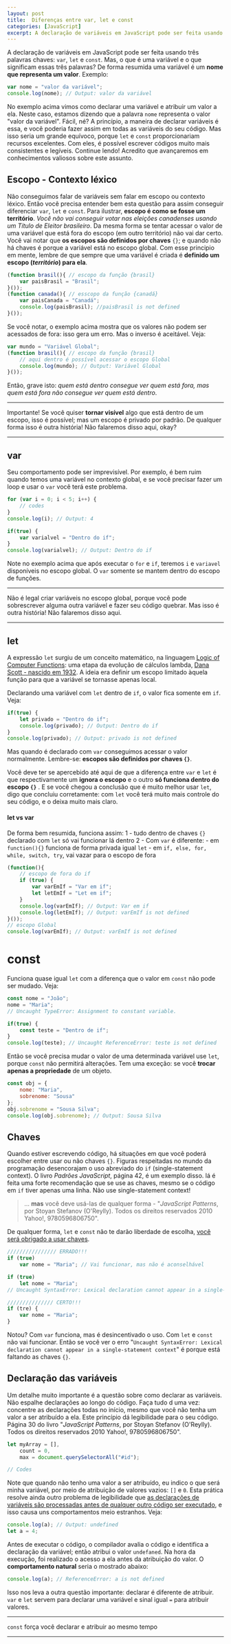 ```yaml
---
layout: post
title:  Diferenças entre var, let e const
categories: [JavaScript]
excerpt: A declaração de variáveis em JavaScript pode ser feita usando três palavras chaves: var, let e const. Com eles, é possível escrever códigos muito mais consistentes e legíveis. Continue lendo! Acredito que avançaremos em conhecimentos valiosos sobre este assunto.
---
```


A declaração de variáveis em JavaScript pode ser feita usando três palavras chaves: `var`, `let` e `const`.
Mas, o que é uma variável e o que significam essas três palavras? De forma resumida uma variável é um **nome que representa um valor**. Exemplo:
```js
var nome = "valor da variável";
console.log(nome); // Output: valor da variável
```
No exemplo acima vimos como declarar uma variável e atribuir um valor a ela. Neste caso, estamos dizendo que a palavra `nome` representa o valor  "valor da variável". Fácil, né?
A princípio, a maneira de declarar variáveis é essa, e você poderia fazer assim em todas as variáveis do seu código. Mas isso seria um grande equívoco, porque `let` e `const` proporcionariam recursos excelentes. Com eles, é possível escrever códigos muito mais consistentes e legíveis. Continue lendo! Acredito que avançaremos em conhecimentos valiosos sobre este assunto.

## Escopo - Contexto léxico
Não conseguimos falar de variáveis sem falar em escopo ou contexto léxico. Então você precisa entender bem esta questão para assim conseguir diferenciar `var`, `let` e `const`. Para ilustrar, **escopo é como se fosse um território**. *Você não vai conseguir votar nas eleições canadenses usando um Título de Eleitor brasileiro*. Da mesma forma se tentar acessar o valor de uma variável que está fora do escopo (em outro território) não vai dar certo.
Você vai notar que **os escopos são definidos por chaves** `{}`; e quando não há chaves é porque a variável está no escopo global.
Com esse principio em mente, lembre de que sempre que uma variável é criada é **definido um escopo (*território*) para ela**.
```js
(function brasil(){ // escopo da função {brasil}
	var paisBrasil = "Brasil";
}());
(function canada(){ // esscopo da função {canadá}
	var paisCanada = "Canadá";
	console.log(paisBrasil); //paisBrasil is not defined
}());
```
Se você notar, o exemplo acima mostra que os valores não podem ser acessados de fora: isso gera um erro. Mas o inverso é aceitável. Veja:
```js
var mundo = "Variável Global";
(function brasil(){ // escopo da função {brasil}
	// aqui dentro é possível acessar o escopo Global
	console.log(mundo); // Output: Variável Global
}());
```
Então, grave isto: _quem está dentro consegue ver quem está fora, mas quem está fora não consegue ver quem está dentro_.

---------

Importante!  Se você quiser **tornar visível** algo que está dentro de um escopo, isso é possível; mas um escopo é privado por padrão. De qualquer forma isso é outra história! Não falaremos disso aqui, okay?

-------

## var
Seu comportamento pode ser imprevisível. Por exemplo, é bem ruim quando temos uma variável no contexto global, e se você precisar fazer um loop e usar o `var` você terá este problema.
```js
for (var i = 0; i < 5; i++) {
	// codes
}
console.log(i); // Output: 4

if(true) {
	var varialvel = "Dentro do if";
}
console.log(varialvel); // Output: Dentro do if
```
Note no exemplo acima que após executar o `for` e `if`, teremos `i` e `variavel` disponíveis no escopo global. O `var` somente se mantem dentro do escopo de funções.

---

Não é legal criar variáveis no escopo global, porque você pode sobrescrever alguma outra variável e fazer seu código quebrar. Mas isso é outra história! Não falaremos disso aqui.
- - - 

## let

A expressão `let` surgiu de um conceito matemático, na linguagem [Logic of Computer Functions]([https://en.wikipedia.org/wiki/Let_expression#History](https://en.wikipedia.org/wiki/Let_expression#History) "Logic of Computer Functions"): uma etapa da evolução de cálculos lambda, [Dana Scott - nascido em 1932]([https://en.wikipedia.org/wiki/Dana_Scott](https://en.wikipedia.org/wiki/Dana_Scott) "Dana Scott - nascido em 1932"). A ideia era definir um escopo limitado àquela função para que a variável se tornasse apenas local.

Declarando uma variável com `let` dentro de `if`, o valor fica somente em `if`. Veja:
```js
if(true) {
	let privado = "Dentro do if";
	console.log(privado); // Output: Dentro do if
}
console.log(privado); // Output: privado is not defined
```
Mas quando é declarado com `var` conseguimos acessar o valor normalmente.
Lembre-se: **escopos são definidos por chaves `{}`**.


Você deve ter se apercebido até aqui de que a diferença entre `var` e `let` é que respectivamente um **ignora o escopo**   e o outro **só funciona dentro do escopo `{}`** . E se você chegou a conclusão que é muito melhor usar `let`, digo que concluiu corretamente: com `let` você terá muito mais controle do seu código, e o deixa muito mais claro.

#### let vs var
De forma bem resumida, funciona assim: 
1 - tudo dentro de chaves `{}` declarado com `let` só vai funcionar lá dentro
2 - Com `var` é diferente:
	- em `function(){}` funciona de forma privada igual `let`
	- em `if, else, for, while, switch, try`, vai vazar para o escopo de fora
```js
(function(){
	// escopo de fora do if
	if (true) {
		var varEmIf = "Var em if";
		let letEmIf = "Let em if";
	}
	console.log(varEmIf); // Output: Var em if
	console.log(letEmIf); // Output: varEmIf is not defined
}());
// escopo Global
console.log(varEmIf); // Output: varEmIf is not defined
```
# const
Funciona quase igual `let` com a diferença que o valor em `const` não pode ser mudado. Veja:
```js
const nome = "João";
nome = "Maria";
// Uncaught TypeError: Assignment to constant variable.

if(true) {
	const teste = "Dentro de if";
}
console.log(teste); // Uncaught ReferenceError: teste is not defined
```
Então se você precisa mudar o valor de uma determinada variável use `let`, porque `const` não permitirá alterações. Tem uma exceção: se você **trocar apenas a propriedade** de  um objeto.
```js
const obj = {
	nome: "Maria",
	sobrenome: "Sousa"
};
obj.sobrenome = "Sousa Silva";
console.log(obj.sobrenome); // Output: Sousa Silva
```
## Chaves
Quando estiver escrevendo código, há situações em que você poderá escolher entre usar ou não chaves `{}`. Figuras respeitadas no mundo da programação desencorajam o uso abreviado do `if` (single-statement context). O livro *Padrões JavaScript*, página 42, é um exemplo disso. lá é feita uma forte recomendação que se use as chaves, mesmo se o código em `if` tiver apenas uma linha. Não use single-statement context!

> ... **mas** você deve usá-las de qualquer forma - "*JavaScript
> Patterns*, por Stoyan Stefanov (O'Reylly). Todos os direitos
> reservados 2010 Yahoo!, 9780596806750".

De qualquer forma, `let` e `const` não te darão liberdade de escolha, [você será obrigado a usar chaves](https://github.com/Microsoft/TypeScript/issues/20435#issuecomment-348988471).
```js
//////////////// ERRADO!!!
if (true) 
	var nome = "Maria"; // Vai funcionar, mas não é aconselhável

if (true)
	let nome = "Maria";
// Uncaught SyntaxError: Lexical declaration cannot appear in a single-statement context

/////////////// CERTO!!!
if (tre) {
	var nome = "Maria";
}
```
Notou? Com `var` funciona, mas é desincentivado o uso. Com `let` e `const` não vai funcionar. Então se você ver o erro "`Uncaught SyntaxError: Lexical declaration cannot appear in a single-statement context`" é porque está faltando as chaves `{}`.

## Declaração das variáveis
Um detalhe muito importante é a questão sobre como declarar as variáveis. Não espalhe declarações ao longo do código. Faça tudo d uma vez: concentre as declarações todas no início, mesmo que você não tenha um valor a ser atribuído a ela. Este princípio dá legibilidade para o seu código. 
Página 30 do livro "*JavaScript Patterns*, por Stoyan Stefanov (O'Reylly). Todos os direitos reservados 2010 Yahoo!, 9780596806750".
```js
let myArray = [],
	count = 0,
	max = document.querySelectorAll("#id");

// Codes	
```


Note que quando não tenho uma valor a ser atribuído, eu indico o que será minha variável, por meio de atribuição de valores vazios: `[]` e `0`.
Esta prática resolve ainda outro problema de legibilidade que [as declarações de variáveis são processadas antes de qualquer outro código ser executado]([https://developer.mozilla.org/pt-BR/docs/Web/JavaScript/Reference/Statements/var#Description](https://developer.mozilla.org/pt-BR/docs/Web/JavaScript/Reference/Statements/var#Description)), e isso causa uns comportamentos meio estranhos. Veja:
```js
console.log(a); // Output: undefined
let a = 4;
```
Antes de executar o código, o compilador avalia o código e identifica a declaração da variável; então atribui o valor `undefaned`. Na hora da execução, foi realizado o acesso a ela antes da atribuição do valor.
O **comportamento natural** seria o mostrado abaixo:
```js
console.log(a); // ReferenceError: a is not defined
```
Isso nos leva a outra questão importante: declarar é diferente de atribuir. `var` e `let` servem para declarar uma variável e sinal igual `=` para atribuir valores.

---

`const` força você declarar e atribuir ao mesmo tempo

---
<!--stackedit_data:
eyJoaXN0b3J5IjpbNjcxNTUwMDQ2XX0=
-->
